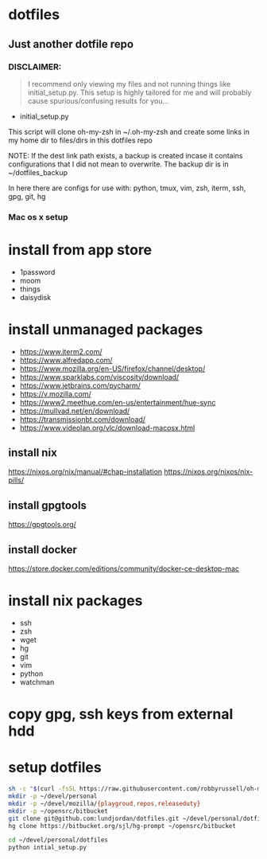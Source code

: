 dotfiles
=======

## Just another dotfile repo

### DISCLAIMER:
> I recommend only viewing my files and not running
things like initial_setup.py. This setup is highly tailored for me and will
probably cause spurious/confusing results for you...

* initial_setup.py

This script will clone oh-my-zsh in ~/.oh-my-zsh and create some links in my home dir to files/dirs
in this dotfiles repo

NOTE: If the dest link path exists, a backup is created incase it contains
configurations that I did not mean to overwrite. The backup dir is in
~/dotfiles_backup

In here there are configs for use with:
python, tmux, vim, zsh, iterm, ssh, gpg, git, hg

### Mac os x setup

# install from app store

* 1password
* moom
* things
* daisydisk

# install unmanaged packages

* https://www.iterm2.com/
* https://www.alfredapp.com/
* https://www.mozilla.org/en-US/firefox/channel/desktop/
* https://www.sparklabs.com/viscosity/download/
* https://www.jetbrains.com/pycharm/
* https://v.mozilla.com/
* https://www2.meethue.com/en-us/entertainment/hue-sync
* https://mullvad.net/en/download/
* https://transmissionbt.com/download/
* https://www.videolan.org/vlc/download-macosx.html

## install nix

https://nixos.org/nix/manual/#chap-installation
https://nixos.org/nixos/nix-pills/

## install gpgtools

https://gpgtools.org/

## install docker

https://store.docker.com/editions/community/docker-ce-desktop-mac

# install nix packages

* ssh
* zsh
* wget
* hg
* git
* vim
* python
* watchman

# copy gpg, ssh keys from external hdd

# setup dotfiles

```bash
sh -c "$(curl -fsSL https://raw.githubusercontent.com/robbyrussell/oh-my-zsh/master/tools/install.sh)"
mkdir -p ~/devel/personal
mkdir -p ~/devel/mozilla/{playgroud,repos,releaseduty}
mkdir -p ~/opensrc/bitbucket
git clone git@github.com:lundjordan/dotfiles.git ~/devel/personal/dotfiles
hg clone https://bitbucket.org/sjl/hg-prompt ~/opensrc/bitbucket

cd ~/devel/personal/dotfiles
python intial_setup.py

